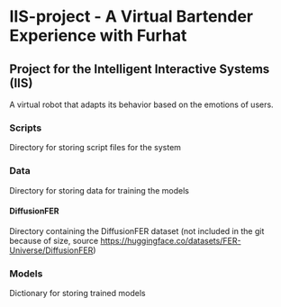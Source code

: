 # IIS-project - A Virtual Bartender Experience with Furhat
## Project for the Intelligent Interactive Systems (IIS)
A virtual robot that adapts its behavior based on the emotions of users.

### Scripts
Directory for storing script files for the system

### Data
Directory for storing data for training the models

#### DiffusionFER
Directory containing the DiffusionFER dataset (not included in the git because of size, source https://huggingface.co/datasets/FER-Universe/DiffusionFER)

### Models
Dictionary for storing trained models